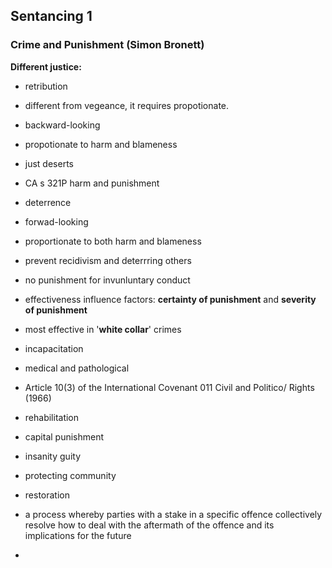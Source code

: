 ## Sentancing 1

> 


### Crime and Punishment (Simon Bronett)

**Different justice:** 

* retribution 
 * different from vegeance, it requires propotionate.
 * backward-looking
 * propotionate to harm and blameness
 * just deserts
 * CA s 321P harm and punishment
  
* deterrence
 * forwad-looking
 * proportionate to both harm and blameness
 * prevent recidivism and deterrring others
 * no punishment for invunluntary conduct
 * effectiveness influence factors: **certainty of punishment** and **severity of punishment**
 * most effective in '**white collar**' crimes
 
* incapacitation 
 * medical and pathological
 * Article 10(3) of the International Covenant 011 Civil and Politico/ Rights (1966)

 
* rehabilitation 
 * capital punishment
 * insanity guity
 * protecting community

 
* restoration
 * a process whereby parties with a stake in a specific offence collectively resolve how to deal with the aftermath of the offence and its implications for the future
 * 

###

